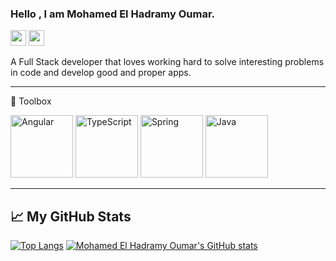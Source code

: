 ### Hello , I am Mohamed El Hadramy Oumar.

<p><a href="https://twitter.com/mohamed_hadramy"><img src="https://img.shields.io/badge/twitter-%231DA1F2.svg?&style=for-the-badge&logo=twitter&logoColor=white" height=25></a> <a href="https://www.linkedin.com/in/mohamed-el-hadramy-oumar/"><img src="https://img.shields.io/badge/linkedin-%230077B5.svg?&style=for-the-badge&logo=linkedin&logoColor=white" height=25></a></p>

A Full Stack developer that loves working hard to solve interesting problems in code and develop good and proper apps. 

---

🧰 Toolbox

<img src="https://cdn.worldvectorlogo.com/logos/angular-icon-1.svg" alt="Angular" width="100" height="100"/> <img src="https://cdn.worldvectorlogo.com/logos/typescript.svg" alt="TypeScript" width="100" height="100"/> <img src="https://cdn.worldvectorlogo.com/logos/flutter.svg" alt="Spring" width="100" height="100"/> <img src="https://cdn.worldvectorlogo.com/logos/java-4.svg" alt="Java" width="100" height="100"/>

---

## &#x1f4c8; My GitHub Stats
[![Top Langs](https://github-readme-stats.vercel.app/api/top-langs/?username=oumarhadrami&hide=kotlin&theme=tokyonight&exclude_repo=Udacity-Data-foundations-Nanodegree,Restaurant-Menu-Web-Application,Udacity-Advanced-Machine-Learning-Nanodegree,Udacity-Business-Analyst,One-Million-Arab-Coders)](https://github.com/anuraghazra/github-readme-stats) [![Mohamed El Hadramy Oumar's GitHub stats](https://github-readme-stats.vercel.app/api?username=oumarhadrami&theme=tokyonight)](https://github.com/anuraghazra/github-readme-stats)
<!--
**oumarhadrami/oumarhadrami** is a ✨ _special_ ✨ repository because its `README.md` (this file) appears on your GitHub profile.

Here are some ideas to get you started:

- 🔭 I’m currently working on ...
- 🌱 I’m currently learning ...
- 👯 I’m looking to collaborate on ...
- 🤔 I’m looking for help with ...
- 💬 Ask me about ...
- 📫 How to reach me: ...
- 😄 Pronouns: ...
- ⚡ Fun fact: ...
-->
